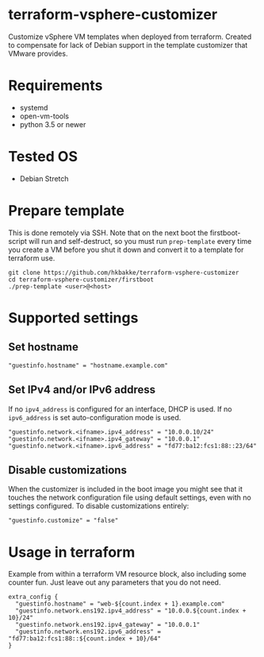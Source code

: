 # terraform-vsphere-customizer
Customize vSphere VM templates when deployed from terraform. Created to compensate for lack of
Debian support in the template customizer that VMware provides.

# Requirements
* systemd
* open-vm-tools
* python 3.5 or newer

# Tested OS
* Debian Stretch

# Prepare template
This is done remotely via SSH. Note that on the next boot the firstboot-script will run and self-destruct, so you must run `prep-template` every time you create a VM before you shut it down and convert it to a template for terraform use.

    git clone https://github.com/hkbakke/terraform-vsphere-customizer
    cd terraform-vsphere-customizer/firstboot
    ./prep-template <user>@<host>

# Supported settings
## Set hostname

    "guestinfo.hostname" = "hostname.example.com"

## Set IPv4 and/or IPv6 address
If no `ipv4_address` is configured for an interface, DHCP is used. If no `ipv6_address` is set auto-configuration mode is used.

    "guestinfo.network.<ifname>.ipv4_address" = "10.0.0.10/24"
    "guestinfo.network.<ifname>.ipv4_gateway" = "10.0.0.1"
    "guestinfo.network.<ifname>.ipv6_address" = "fd77:ba12:fcs1:88::23/64"

## Disable customizations
When the customizer is included in the boot image you might see that it touches the network configuration file using default settings, even with no settings configured. To disable customizations entirely:

    "guestinfo.customize" = "false"

# Usage in terraform
Example from within a terraform VM resource block, also including some counter fun. Just leave out any parameters that you do not need.

    extra_config {
      "guestinfo.hostname" = "web-${count.index + 1}.example.com"
      "guestinfo.network.ens192.ipv4_address" = "10.0.0.${count.index + 10}/24"
      "guestinfo.network.ens192.ipv4_gateway" = "10.0.0.1"
      "guestinfo.network.ens192.ipv6_address" = "fd77:ba12:fcs1:88::${count.index + 10}/64"
    }

